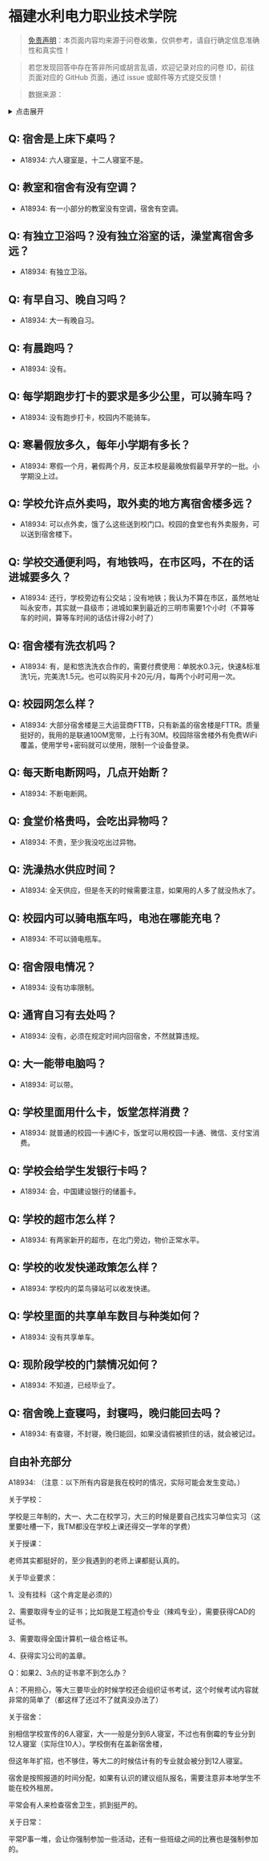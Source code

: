 # 福建水利电力职业技术学院

> [免责声明](https://colleges.chat/#_3)：本页面内容均来源于问卷收集，仅供参考，请自行确定信息准确性和真实性！

> 若您发现回答中存在答非所问或胡言乱语，欢迎记录对应的问卷 ID，前往页面对应的 GitHub 页面，通过 issue 或邮件等方式提交反馈！

> 数据来源：

<details><summary>点击展开</summary>
<ul>
<li>A18934: 匿名 (2023 年 06 月)</li>
</ul>
</details>

## Q: 宿舍是上床下桌吗？

- A18934: 六人寝室是，十二人寝室不是。

## Q: 教室和宿舍有没有空调？

- A18934: 有一小部分的教室没有空调，宿舍有空调。

## Q: 有独立卫浴吗？没有独立浴室的话，澡堂离宿舍多远？

- A18934: 有独立卫浴。

## Q: 有早自习、晚自习吗？

- A18934: 大一有晚自习。

## Q: 有晨跑吗？

- A18934: 没有。

## Q: 每学期跑步打卡的要求是多少公里，可以骑车吗？

- A18934: 没有跑步打卡，校园内不能骑车。

## Q: 寒暑假放多久，每年小学期有多长？

- A18934: 寒假一个月，暑假两个月，反正本校是最晚放假最早开学的一批。小学期没上过。

## Q: 学校允许点外卖吗，取外卖的地方离宿舍楼多远？

- A18934: 可以点外卖，饿了么这些送到校门口。校园的食堂也有外卖服务，可以送到宿舍楼下。

## Q: 学校交通便利吗，有地铁吗，在市区吗，不在的话进城要多久？

- A18934: 还行，学校旁边有公交站；没有地铁；我认为不算在市区，虽然地址叫永安市，其实就一县级市；进城如果到最近的三明市需要1个小时（不算等车的时间，算等车时间的话估计得2小时了）

## Q: 宿舍楼有洗衣机吗？

- A18934: 有，是和悠洗洗衣合作的，需要付费使用：单脱水0.3元，快速&标准洗1元，完美洗1.5元。也可以购买月卡20元/月，每两个小时可用一次。

## Q: 校园网怎么样？

- A18934: 大部分宿舍楼是三大运营商FTTB，只有新盖的宿舍楼是FTTR。质量挺好的，我用的是联通100M宽带，上行有30M。校园除宿舍楼外有免费WiFi覆盖，使用学号+密码就可以使用，限制一个设备登录。

## Q: 每天断电断网吗，几点开始断？

- A18934: 不断电断网。

## Q: 食堂价格贵吗，会吃出异物吗？

- A18934: 不贵，至少我没吃出过异物。

## Q: 洗澡热水供应时间？

- A18934: 全天供应，但是冬天的时候需要注意，如果用的人多了就没热水了。

## Q: 校园内可以骑电瓶车吗，电池在哪能充电？

- A18934: 不可以骑电瓶车。

## Q: 宿舍限电情况？

- A18934: 没有功率限制。

## Q: 通宵自习有去处吗？

- A18934: 没有，必须在规定时间内回宿舍，不然就算违规。

## Q: 大一能带电脑吗？

- A18934: 可以带。

## Q: 学校里面用什么卡，饭堂怎样消费？

- A18934: 就普通的校园一卡通IC卡，饭堂可以用校园一卡通、微信、支付宝消费。

## Q: 学校会给学生发银行卡吗？

- A18934: 会，中国建设银行的储蓄卡。

## Q: 学校的超市怎么样？

- A18934: 有两家新开的超市，在北门旁边，物价正常水平。

## Q: 学校的收发快递政策怎么样？

- A18934: 学校内的菜鸟驿站可以收发快递。

## Q: 学校里面的共享单车数目与种类如何？

- A18934: 没有共享单车。

## Q: 现阶段学校的门禁情况如何？

- A18934: 不知道，已经毕业了。

## Q: 宿舍晚上查寝吗，封寝吗，晚归能回去吗？

- A18934: 有查寝，不封寝，晚归能回，如果没请假被抓住的话，就会被记过。

## 自由补充部分

A18934: （注意：以下所有内容是我在校时的情况，实际可能会发生变动。）

关于学校：

学校是三年制的，大一、大二在校学习，大三的时候是要自己找实习单位实习（这里要吐槽一下，我TM都没在学校上课还得交一学年的学费）



关于授课：

老师其实都挺好的，至少我遇到的老师上课都挺认真的。



关于毕业要求：

1、没有挂科（这个肯定是必须的）

2、需要取得专业的证书；比如我是工程造价专业（辣鸡专业），需要获得CAD的证书。

3、需要取得全国计算机一级合格证书。

4、获得实习公司的盖章。

Q：如果2、3点的证书拿不到怎么办？

A：不用担心，等大三要毕业的时候学校还会组织证书考试，这个时候考试内容就非常的简单了（都这样了还过不了就真没办法了）



关于宿舍：

别相信学校宣传的6人寝室，大一一般是分到6人寝室，不过也有倒霉的专业分到12人寝室（实际住10人）。学校倒有在盖新宿舍楼，

但这年年扩招，也不够住，等大二的时候估计有的专业就会被分到12人寝室。

宿舍是按照报道的时间分配，如果有认识的建议组队报名，需要注意非本地学生不能在校外租房。

平常会有人来检查宿舍卫生，抓到挺严的。



关于日常：

平常P事一堆，会让你强制参加一些活动，还有一些班级之间的比赛也是强制参加的。